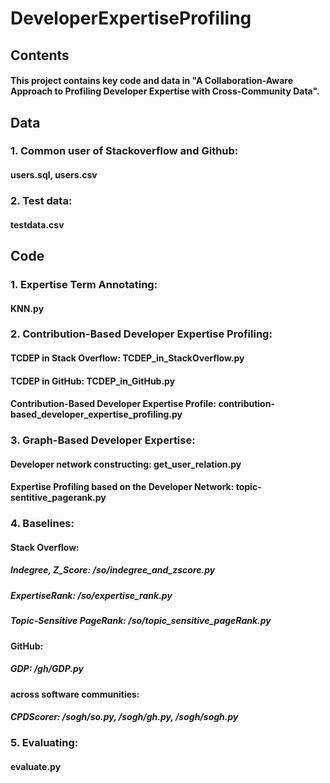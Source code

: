 # DeveloperExpertiseProfiling

## Contents
#### This project contains key code and data in "A Collaboration-Aware Approach to Profiling Developer Expertise with Cross-Community Data".




## Data

### 1. Common user of Stackoverflow and Github: 
#### users.sql, users.csv
### 2. Test data: 
#### testdata.csv





## Code

### 1. Expertise Term Annotating: 
#### KNN.py

### 2. Contribution-Based Developer Expertise Profiling: 
#### TCDEP in Stack Overflow: TCDEP_in_StackOverflow.py
#### TCDEP in GitHub: TCDEP_in_GitHub.py
#### Contribution-Based Developer Expertise Profile: contribution-based_developer_expertise_profiling.py

### 3. Graph-Based Developer Expertise: 
#### Developer network constructing: get_user_relation.py
#### Expertise Profiling based on the Developer Network: topic-sentitive_pagerank.py 

### 4. Baselines: 
#### Stack Overflow: 
##### Indegree, Z_Score: /so/indegree_and_zscore.py
##### ExpertiseRank: /so/expertise_rank.py
##### Topic-Sensitive PageRank: /so/topic_sensitive_pageRank.py
#### GitHub: 
##### GDP: /gh/GDP.py
#### across software communities: 
##### CPDScorer: /sogh/so.py, /sogh/gh.py, /sogh/sogh.py

### 5. Evaluating: 
#### evaluate.py


